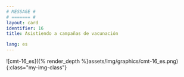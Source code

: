 ```yaml
---
# MESSAGE #
# ======= #
layout: card
identifier: 16
title: Asistiendo a campañas de vacunación

lang: es
---
```


![cmt-16_es]({% render_depth %}assets/img/graphics/cmt-16_es.png){:class="my-img-class"}
